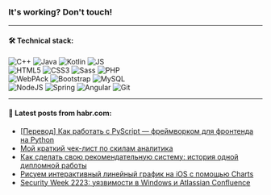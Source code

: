 ### It's working? Don't touch!

---

#### 🛠️ Technical stack:

![C++](https://img.shields.io/badge/C++-informational?logo=c%2B%2B&style=flat&logoColor=white&color=9C033A)
![Java](https://img.shields.io/badge/Java-informational?logo=java&style=flat&logoColor=white&color=007396)
![Kotlin](https://img.shields.io/badge/Kotlin-informational?logo=Kotlin&style=flat&logoColor=white&color=0095D5)
![JS](https://img.shields.io/badge/JS-informational?logo=javaScript&style=flat&logoColor=black&color=F7Df1E) <br>
![HTML5](https://img.shields.io/badge/HTML5-informational?logo=html5&style=flat&logoColor=white&color=E34F26)
![CSS3](https://img.shields.io/badge/CSS3-informational?logo=css3&style=flat&logoColor=white&color=157286)
![Sass](https://img.shields.io/badge/Saas-informational?logo=sass&style=flat&logoColor=white&color=hotpink)
![PHP](https://img.shields.io/badge/PHP-informational?logo=php&style=flat&logoColor=white&color=777BB4) <br>
![WebPAck](https://img.shields.io/badge/WebPack-informational?logo=webPack&style=flat&logoColor=white&color=FF6F00)
![Bootstrap](https://img.shields.io/badge/Bootstrap-informational?logo=Bootstrap&style=flat&logoColor=white&color=7952B3)
![MySQL](https://img.shields.io/badge/MySQL-informational?logo=MySQL&style=flat&logoColor=white&color=00f) <br>
![NodeJS](https://img.shields.io/badge/NodeJS-informational?logo=node.js&style=flat&logoColor=white&color=43853D)
![Spring](https://img.shields.io/badge/Spring-informational?logo=Spring&style=flat&logoColor=white&color=0A9EDC)
![Angular](https://img.shields.io/badge/Vue-informational?logo=vue.js&style=flat&logoColor=white&color=red)
![Git](https://img.shields.io/badge/Git-informational?logo=git&style=flat&logoColor=white&color=darkorange)

___

#### 💬 Latest posts from habr.com:

<!-- BLOG-POST-LIST:START -->
- [[Перевод] Как работать с PyScript — фреймворком для фронтенда на Python](https://habr.com/ru/post/669814/?utm_source=habrahabr&utm_medium=rss&utm_campaign=669814)
- [Мой краткий чек-лист по скилам аналитика](https://habr.com/ru/post/669842/?utm_source=habrahabr&utm_medium=rss&utm_campaign=669842)
- [Как сделать свою рекомендательную систему: история одной дипломной работы](https://habr.com/ru/post/669780/?utm_source=habrahabr&utm_medium=rss&utm_campaign=669780)
- [Рисуем интерактивный линейный график на iOS с помощью Charts](https://habr.com/ru/post/669854/?utm_source=habrahabr&utm_medium=rss&utm_campaign=669854)
- [Security Week 2223: уязвимости в Windows и Atlassian Confluence](https://habr.com/ru/post/669838/?utm_source=habrahabr&utm_medium=rss&utm_campaign=669838)
<!-- BLOG-POST-LIST:END -->
